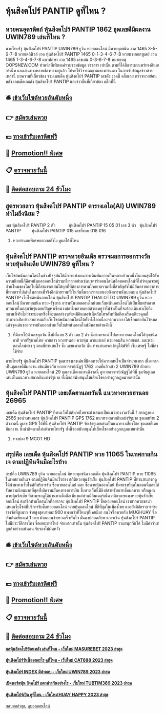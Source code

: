# หุ้นสิงคโปร์ PANTIP ดูที่ไหน ?
## หวยคนอุตรดิตถ์ หุ้นสิงคโปร์ PANTIP 1862 ชุดเลขดีมีผลงาน UWIN789 เล่นที่ไหน ?
หวยไทยรัฐ หุ้นสิงคโปร์ PANTIP UWIN789 ยูวิน หวยออนไลน์ มีหวยทุกชนิด งวด 1465 3-5-6-7-8
หวยเดลินิวส์ งวด หุ้นสิงคโปร์ PANTIP 1465 0-1-3-4-6-7-8
หวยบางกอกทูเดย์ งวด 1465 1-3-4-6-7-8
มหาทักษา งวด 1465 เลขเด่น 0-3-6-7-8
หมายเหตุ OOPSNEW.COM ทำหน้าที่เพียงแค่รวบรวมข้อมูล ข่าวสาร เท่านั้น ตามที่ได้มีการเผยแพร่ทางอินเตอร์เน็ท และผ่านทางหลายช่องทางอยู่แล้ว โปรดใช้วิจารณญาณของท่านเอง ในการรับข้อมูลข่าวสารเหล่านี้
บทความที่เกี่ยวข้อง
รวมเลขเด็ด หุ้นสิงคโปร์ PANTIP เลขดัง งวดนี้ คลิ๊กเลย
ตรวจหวยย้อนหลัง เลขเด็ดเลขดัง หุ้นสิงคโปร์ PANTIP และข่าวอื่นที่เกี่ยวข้อง คลิ๊กที่นี่

## 🛎 [เข้าเว็บไซต์หวยอันดับหนึ่ง](https://bit.ly/3BG5bNw)
## 👉 [สมัครเล่นหวย](https://bit.ly/3BG5bNw)
## 💵 [ทางเข้ารับเครดิตฟรี](https://bit.ly/3C3mvgS)
## 👑 [Promotion!! พิเศษ](https://bit.ly/3C3mvgS)
## 📋 [ตรวจหวยวันนี้](https://bit.ly/3C3mvgS)
## 📱 [ติดต่อสอบถาม 24 ชัวโมง](https://bit.ly/3C3mvgS)

## สูตรหวยลาว หุ้นสิงคโปร์ PANTIP ตารางเอไอ(AI) UWIN789 ทำไมถึงนิยม ?
เลข หุ้นสิงคโปร์ PANTIP 2 ตัว           หุ้นสิงคโปร์ PANTIP 15 05 01
เลข 3 ตัว   หุ้นสิงคโปร์ PANTIP         หุ้นสิงคโปร์ PANTIP 015
เลขที่ชอบ 018 016
1. หวยฮานอยพิเศษออกผลยังไง ดูผลได้ที่ไหน

## หุ้นสิงคโปร์ PANTIP ตรวจหวยอินเดีย ตรวจผลการออกรางวัลหวยหุ้นอินเดีย UWIN789 ดูที่ไหน ?
เว็บไซต์พนันออนไลน์ในช่วงปัจจุบันได้มีการแบ่งเกมการเดิมพันออกเป็นหลายส่วนหนึ่งในเกมสุดได้รับความนิยมนี้ก็คือพนันบอลออนไลน์รวมทั้งฯลฯอย่างเช่นบาคาร่าออนไลน์สล็อตออนไลน์ที่ไม่ว่าคุณจะอยู่ส่วนไหนของโลกใบนี้ก็สามารถเล่นได้ทุกที่ที่ต้องการตามใจอยากรวมทั้งที่สำคัญยังไม่มีอันตรายกว่าการที่พวกเราไปเล่นในสถานที่จริงอีกด้วยรวมทั้งในวันนี้พวกเราจะมาเอ๋ยถึงการพนันบอลบน หุ้นสิงคโปร์ PANTIP เว็บไซต์พนันออนไลน์ หุ้นสิงคโปร์ PANTIP THAILOTTO UWIN789 ยูวิน หวยออนไลน์ มีหวยทุกชนิด หวย-รัฐบาล
การพนันบอลออนไลน์บนเว็บพนันออนไลน์ได้เป็นที่แพร่หลายมากมายในกลุ่มวัยรุ่นตอบปัญหาเซียนวงล้อทั้งหลายแหล่ด้วยเหตุว่าไม่จำเป็นที่จะต้องเดินทางไปถึงสถานที่จริงไม่ว่าจะบ่อนหรือโต๊ะบอลต่างๆเพียงมีอินเตอร์เน็ตกับโทรศัพท์มือถือเครื่องเดียวคุณก็สามารถเปิดประสบการณ์กับเว็บไซต์พนันออนไลน์ได้ทั่วทั้งโลกเนื่องจากพวกเราได้เชื่อมต่อกันไว้หมดแล้วจุดเด่นของการพนันบอลผ่านเว็บไซต์พนันออนไลน์มีหลายด้านดังนี้
1. ที่มีการใบ้ตัวเลขทุกวัน ซึ่งมีทั้งเลข 3 ตัว เลข 2 ตัว ซึ่งสามารถนำไปแทงหวยออนไลน์ได้ทุกชนิด อาทิ หวยรัฐบาลไทย หวยลาว หวยฮานอย หวยหุ้น หวยมาเลย์ หวยออมสิน หวยธกส. และหวยออนไลน์ต่าง ๆ ตามที่ท่านสนใจ ซึ่ง เลขแมวกวัก นั้น ท่านสามารถเข้าดูได้ฟรีที่ เว็บเศรษฐี ไม่มีค่าใช้จ่าย

หวยไทยรัฐ หุ้นสิงคโปร์ PANTIP ชุดตารางเลขเด่นที่มีคอหวยให้ความสนใจเป็นจำนวนมาก เนื่องจากเป็นชุดเลขดีมีผลงาน เช่นเดียวกับ หวยอาจารย์ณัฏฐ์ 1762 งวดที่แล้วเข้า 2 UWIN789 ตัวตรง UWIN789 ยูวิน หวยออนไลน์ 29 ชุดเลขเด็ดผลงานดีงวดนี้ ดูหวยอาจารย์ณัฏฐ์ได้ที่นี่ ชุดจับคู่เลขเด่นเป็นแนวทางสลากกินแบ่งรัฐบาล ทั้งนี้ขอสนับสนุนให้เสี่ยงโชคอย่างถูกกฎหมายเท่านั้น

## หุ้นสิงคโปร์ PANTIP เลขเด็ดฮานอยวันนี้ แนวทางหวยฮานอย 26965
เลขเด็ด หุ้นสิงคโปร์ PANTIP ที่ทางเว็บไซต์หวยไทยจะนำเสนอเป็นแนวทางงวดวันนี้ 1 กรกฎาคม 2566 ขอนำเสนอเลข หุ้นสิงคโปร์ PANTIP GPS 1762 แนวทางสลากกินแบ่งรัฐบาล ชุดเลขท้าย 2 ตัวงวดนี้ ดูเลข GPS ได้ที่นี่ หุ้นสิงคโปร์ PANTIP จับเข้าคู่เลขเด่นเป็นแนวทางเสี่ยงโชค ชุดเลขดีเคยมีผลงาน ซึ่งน่าติดตามไม่แพ้หวยไทยรัฐ ทั้งนี้ขอสนับสนุนให้เสี่ยงโชคอย่างถูกกฎหมายเท่านั้น
1. ทางช่อง 9 MCOT HD

## สรุปคือ เลขเด็ด หุ้นสิงคโปร์ PANTIP หวย 11065 ในเทศกาลกินเจ ตามปฏิทินจีนมีอะไรบ้าง
สรุปคือ UWIN789 ยูวิน หวยออนไลน์ มีหวยทุกชนิด เลขเด็ด หุ้นสิงคโปร์ PANTIP หวย 11065 ในเทศกาลกินเจ ตามปฏิทินจีนมีอะไรบ้าง สถิติหวยหุ้นรัสเซีย หุ้นสิงคโปร์ PANTIP ที่ท่านสามารถดูได้ผ่านทางเว็บไซต์ที่บริการรับ ซื้อหวยออนไลน์ และ ซื้อหวยหุ้นออนไลน์ ที่มาแรงที่สุดในตอนนี้และได้รับความนิยมมากที่สุดทั้งมีความมั่นคงทางการเงิน ซึ้งทางเว็บนี้มีลิงก์สำหรับการเช็คผลหวย หรือดูผลหวยหุ้นรัสเซีย ที่สามารถดูได้ผ่านทางมือถือเพียงแค่ท่านมีอินเตอร์เน็ต
กติกาการแทงหวยหุ้นรัสเซียออนไลน์
สมาชิกท่านใดสนใจที่อยากจะ หุ้นสิงคโปร์ PANTIP ซื้อหวยออนไลน์ เราชาวหวยขอนำเสนอเว็บไซต์ที่บริการรับซื้อหวยออนไลน์ หวยหุ้นออนไลน์ ที่ดีที่สุดในเมืองไทย และยังมีอัตราการจ่ายรางวัลที่สูงมาก จ่ายสูงสุดบาทละ 900 แพงกว่าที่ไหนๆที่เคยมีมา สนใจซื้อหวยกับ MUGHUAY ซื้อเริ่มต้นเพียงแค่ 1 บาท ฝากถอนง่ายรวดเร็วทันใจ มั่นคงปลอดภัยทางการเงิน หุ้นสิงคโปร์ PANTIP ไม่มีประวัติการโกง ซื้อเยอะเท่าไหร่ จ่ายมากเท่านั้น หุ้นสิงคโปร์ PANTIP รวมสนุกกันได้ ไม่มีคำว่าเทลูกค้าอย่างแน่นอน รับรองไม่ผิดหวัง

## 🛎 [เข้าเว็บไซต์หวยอันดับหนึ่ง](https://bit.ly/3BG5bNw)
## 👉 [สมัครเล่นหวย](https://bit.ly/3BG5bNw)
## 💵 [ทางเข้ารับเครดิตฟรี](https://bit.ly/3C3mvgS)
## 👑 [Promotion!! พิเศษ](https://bit.ly/3C3mvgS)
## 📋 [ตรวจหวยวันนี้](https://bit.ly/3C3mvgS)
## 📱 [ติดต่อสอบถาม 24 ชัวโมง](https://bit.ly/3C3mvgS)

#### [ผลหุ้นสิงคโปร์ย้อนหลัง เล่นที่ไหน - เว็บใหม่ MASUREBET 2023 ล่าสุด](https://atom.io/themes/ผลหุ้นสิงคโปร์ย้อนหลัง%20เล่นที่ไหน%20-%20เว็บใหม่%20masurebet%202023%20ล่าสุด)
#### [หุ้นสิงคโปร์วันนี้ออกอะไร ดูที่ไหน - เว็บใหม่ CAT888 2023 ล่าสุด](https://atom.io/themes/หุ้นสิงคโปร์วันนี้ออกอะไร%20ดูที่ไหน%20-%20เว็บใหม่%20cat888%202023%20ล่าสุด)
#### [หุ้นสิงคโปร์ INDEX มีคำตอบ - เว็บใหม่ UWIN789 2023 ล่าสุด](https://atom.io/themes/หุ้นสิงคโปร์%20index%20มีคำตอบ%20-%20เว็บใหม่%20uwin789%202023%20ล่าสุด)
#### [เปิดพอร์ตหุ้น สิงคโปร์ แตกต่างกันอย่างไร - เว็บใหม่ TUBTIM389 2023 ล่าสุด](https://atom.io/themes/เปิดพอร์ตหุ้น%20สิงคโปร์%20แตกต่างกันอย่างไร%20-%20เว็บใหม่%20tubtim389%202023%20ล่าสุด)
#### [หุ้นสิงคโปร์เปิด ดูที่ไหน - เว็บใหม่ HUAY HAPPY 2023 ล่าสุด](https://atom.io/themes/หุ้นสิงคโปร์เปิด%20ดูที่ไหน%20-%20เว็บใหม่%20huay%20happy%202023%20ล่าสุด)

[ผลบอลล่าสุด](https://siamsport.tv "ผลบอลล่าสุด"), [ดูบอลออนไลน์](https://siamsport.tv/ดูบอลสด "ดูบอลออนไลน์")
